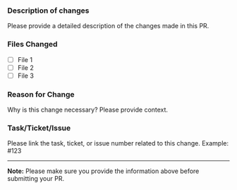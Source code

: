 ### Description of changes
Please provide a detailed description of the changes made in this PR.

### Files Changed
- [ ] File 1
- [ ] File 2
- [ ] File 3

### Reason for Change
Why is this change necessary? Please provide context.

### Task/Ticket/Issue
Please link the task, ticket, or issue number related to this change. Example: #123

---

**Note:** Please make sure you provide the information above before submitting your PR.
